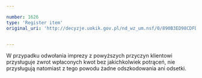 ```yaml
---

number: 1626
type: 'Register item'
original_uri: 'http://decyzje.uokik.gov.pl/nd_wz_um.nsf/0/890B3ED98CDFDCFDC12575DF00336F80?OpenDocument'


---
```


W przypadku odwołania imprezy z powyższych przyczyn klientowi przysługuje zwrot wpłaconych kwot bez jakichkolwiek potrąceń, nie przysługują natomiast z tego powodu żadne odszkodowania ani odsetki.
